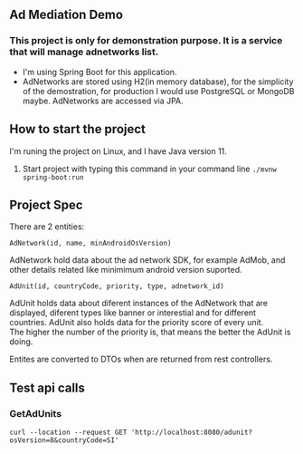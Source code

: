 ## Ad Mediation Demo

### This project is only for demonstration purpose. It is a service that will manage adnetworks list. 

- I'm using Spring Boot for this application.
- AdNetworks are stored using H2(in memory database), for the simplicity of the demostration, for production I would use PostgreSQL or MongoDB maybe. AdNetworks are accessed via JPA.

## How to start the project

I'm runing the project on Linux, and I have Java version 11.

1. Start project with typing this command in your command line `./mvnw spring-boot:run` 

## Project Spec

There are 2 entities:

```AdNetwork(id, name, minAndroidOsVersion)```

AdNetwork hold data about the ad network SDK, for example AdMob, and other details related like minimimum android version suported.<br /> 

```AdUnit(id, countryCode, priority, type, adnetwork_id)```

AdUnit holds data about diferent instances of the AdNetwork that are displayed, diferent types like banner or interestial and for different countries. AdUnit also holds data for the priority score of every unit.<br />
The higher the number of the priority is, that means the better the AdUnit is doing.

Entites are converted to DTOs when are returned from rest controllers.

## Test api calls

### GetAdUnits
```curl --location --request GET 'http://localhost:8080/adunit?osVersion=8&countryCode=SI'```